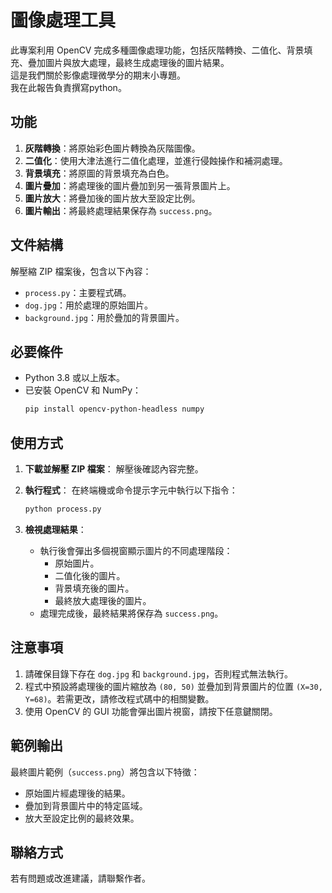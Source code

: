 # 圖像處理工具
此專案利用 OpenCV 完成多種圖像處理功能，包括灰階轉換、二值化、背景填充、疊加圖片與放大處理，最終生成處理後的圖片結果。  
這是我們關於影像處理微學分的期末小專題。  
我在此報告負責撰寫python。  

## 功能
1. **灰階轉換**：將原始彩色圖片轉換為灰階圖像。
2. **二值化**：使用大津法進行二值化處理，並進行侵蝕操作和補洞處理。
3. **背景填充**：將原圖的背景填充為白色。
4. **圖片疊加**：將處理後的圖片疊加到另一張背景圖片上。
5. **圖片放大**：將疊加後的圖片放大至設定比例。
6. **圖片輸出**：將最終處理結果保存為 `success.png`。

## 文件結構
解壓縮 ZIP 檔案後，包含以下內容：
- `process.py`：主要程式碼。
- `dog.jpg`：用於處理的原始圖片。
- `background.jpg`：用於疊加的背景圖片。

## 必要條件
- Python 3.8 或以上版本。
- 已安裝 OpenCV 和 NumPy：
  ```bash
  pip install opencv-python-headless numpy
  ```

## 使用方式
1. **下載並解壓 ZIP 檔案**：
   解壓後確認內容完整。

2. **執行程式**：
   在終端機或命令提示字元中執行以下指令：
   ```bash
   python process.py
   ```

3. **檢視處理結果**：
   - 執行後會彈出多個視窗顯示圖片的不同處理階段：
     - 原始圖片。
     - 二值化後的圖片。
     - 背景填充後的圖片。
     - 最終放大處理後的圖片。
   - 處理完成後，最終結果將保存為 `success.png`。

## 注意事項
1. 請確保目錄下存在 `dog.jpg` 和 `background.jpg`，否則程式無法執行。
2. 程式中預設將處理後的圖片縮放為 `(80, 50)` 並疊加到背景圖片的位置 `(X=30, Y=68)`。若需更改，請修改程式碼中的相關變數。
3. 使用 OpenCV 的 GUI 功能會彈出圖片視窗，請按下任意鍵關閉。

## 範例輸出
最終圖片範例（`success.png`）將包含以下特徵：
- 原始圖片經處理後的結果。
- 疊加到背景圖片中的特定區域。
- 放大至設定比例的最終效果。

## 聯絡方式
若有問題或改進建議，請聯繫作者。
